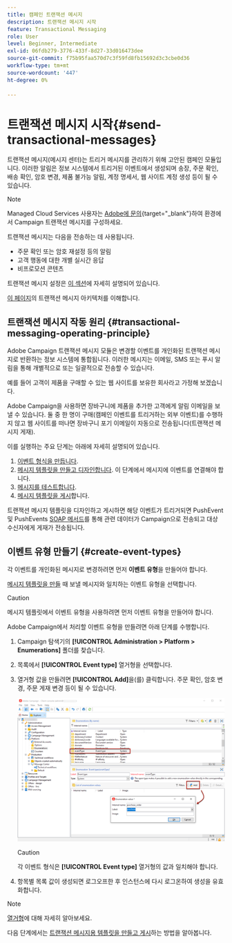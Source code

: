 ```yaml
---
title: 캠페인 트랜잭션 메시지
description: 트랜잭션 메시지 시작
feature: Transactional Messaging
role: User
level: Beginner, Intermediate
exl-id: 06fdb279-3776-433f-8d27-33d016473dee
source-git-commit: f75b95faa570d7c3f59fd8fb15692d3c3cbe0d36
workflow-type: tm+mt
source-wordcount: '447'
ht-degree: 0%

---
```


# 트랜잭션 메시지 시작{#send-transactional-messages}

트랜잭션 메시지(메시지 센터)는 트리거 메시지를 관리하기 위해 고안된 캠페인 모듈입니다. 이러한 알림은 정보 시스템에서 트리거된 이벤트에서 생성되며 송장, 주문 확인, 배송 확인, 암호 변경, 제품 불가능 알림, 계정 명세서, 웹 사이트 계정 생성 등이 될 수 있습니다.

>[!NOTE]
>
>Managed Cloud Services 사용자는 [Adobe에 문의](../start/campaign-faq.md#support){target="_blank"}하여 환경에서 Campaign 트랜잭션 메시지를 구성하세요.

트랜잭션 메시지는 다음을 전송하는 데 사용됩니다.

* 주문 확인 또는 암호 재설정 등의 알림
* 고객 행동에 대한 개별 실시간 응답
* 비프로모션 콘텐츠

트랜잭션 메시지 설정은 [이 섹션](../config/transactional-msg-settings.md)에 자세히 설명되어 있습니다.

[이 페이지](../architecture/architecture.md#transac-msg-archi)의 트랜잭션 메시지 아키텍처를 이해합니다.

## 트랜잭션 메시지 작동 원리 {#transactional-messaging-operating-principle}

Adobe Campaign 트랜잭션 메시지 모듈은 변경할 이벤트를 개인화된 트랜잭션 메시지로 반환하는 정보 시스템에 통합됩니다. 이러한 메시지는 이메일, SMS 또는 푸시 알림을 통해 개별적으로 또는 일괄적으로 전송할 수 있습니다.

예를 들어 고객이 제품을 구매할 수 있는 웹 사이트를 보유한 회사라고 가정해 보겠습니다.

Adobe Campaign을 사용하면 장바구니에 제품을 추가한 고객에게 알림 이메일을 보낼 수 있습니다. 둘 중 한 명이 구매(캠페인 이벤트를 트리거하는 외부 이벤트)를 수행하지 않고 웹 사이트를 떠나면 장바구니 포기 이메일이 자동으로 전송됩니다(트랜잭션 메시지 게재).

이를 실행하는 주요 단계는 아래에 자세히 설명되어 있습니다.

1. [이벤트 형식을 만듭니다](#create-event-types).
1. [메시지 템플릿을 만들고 디자인합니다](transactional-template.md#create-message-template). 이 단계에서 메시지에 이벤트를 연결해야 합니다.
1. [메시지를 테스트합니다](transactional-template.md#test-message-template).
1. [메시지 템플릿을 게시](transactional-template.md#publish-message-template)합니다.

트랜잭션 메시지 템플릿을 디자인하고 게시하면 해당 이벤트가 트리거되면 PushEvent 및 PushEvents [SOAP 메서드](../send/event-description.md)를 통해 관련 데이터가 Campaign으로 전송되고 대상 수신자에게 게재가 전송됩니다.

## 이벤트 유형 만들기 {#create-event-types}

각 이벤트를 개인화된 메시지로 변경하려면 먼저 **이벤트 유형**&#x200B;을 만들어야 합니다.

[메시지 템플릿을 만들](#create-message-template) 때 보낼 메시지와 일치하는 이벤트 유형을 선택합니다.

>[!CAUTION]
>
>메시지 템플릿에서 이벤트 유형을 사용하려면 먼저 이벤트 유형을 만들어야 합니다.

Adobe Campaign에서 처리할 이벤트 유형을 만들려면 아래 단계를 수행합니다.

1. Campaign 탐색기의 **[!UICONTROL Administration > Platform > Enumerations]** 폴더를 찾습니다.
1. 목록에서 **[!UICONTROL Event type]** 열거형을 선택합니다.
1. 열거형 값을 만들려면 **[!UICONTROL Add]**&#x200B;을(를) 클릭합니다. 주문 확인, 암호 변경, 주문 게재 변경 등이 될 수 있습니다.

   ![](assets/messagecenter_eventtype_enum_001.png)

   >[!CAUTION]
   >
   >각 이벤트 형식은 **[!UICONTROL Event type]** 열거형의 값과 일치해야 합니다.

1. 항목별 목록 값이 생성되면 로그오프한 후 인스턴스에 다시 로그온하여 생성을 유효화합니다.

>[!NOTE]
>
>[열거형](../config/enumerations.md)에 대해 자세히 알아보세요.

다음 단계에서는 [트랜잭션 메시지용 템플릿을 만들고 게시](transactional-template.md)하는 방법을 알아봅니다.
